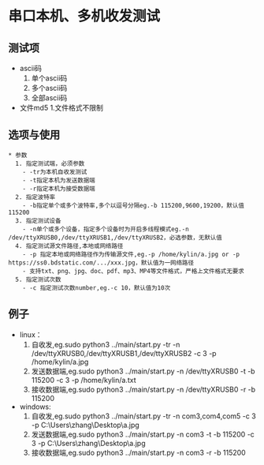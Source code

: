 串口本机、多机收发测试
=============
测试项
-------------
  * ascii码
      1. 单个ascii码
      2. 多个ascii码
      3. 全部ascii码
  * 文件md5
      1.文件格式不限制

选项与使用
----------
    * 参数
      1. 指定测试端，必须参数
        - -tr为本机自收发测试
        - -t指定本机为发送数据端
        - -r指定本机为接受数据端
      2. 指定波特率
        - -b指定单个或多个波特率,多个以逗号分隔eg.-b 115200,9600,19200，默认值115200
      3. 指定测试设备
        - -n单个或多个设备，指定多个设备时为开启多线程模式eg.-n /dev/ttyXRUSB0,/dev/ttyXRUSB1,/dev/ttyXRUSB2，必选参数，无默认值
      4. 指定测试源文件路径,本地或网络路径
        - -p 指定本地或网络路径作为传输源文件,eg.-p /home/kylin/a.jpg or -p https://ss0.bdstatic.com/.../xxx.jpg，默认值为一网络路径
        - 支持txt、png、jpg、doc、pdf、mp3、MP4等文件格式，严格上文件格式无要求
      5. 指定测试次数
        - -c 指定测试次数number,eg.-c 10，默认值为10次
例子
-----
  * linux：
    1. 自收发,eg.sudo python3 ../main/start.py  -tr -n /dev/ttyXRUSB0,/dev/ttyXRUSB1,/dev/ttyXRUSB2 -c 3 -p /home/kylin/a.jpg
    2. 发送数据端,eg.sudo python3 ../main/start.py -n /dev/ttyXRUSB0 -t -b 115200 -c 3 -p /home/kylin/a.txt
    3. 接收数据端,eg.sudo python3 ../main/start.py -n /dev/ttyXRUSB0 -r -b 115200
  * windows:
    1. 自收发,eg.sudo python3 ../main/start.py  -tr -n com3,com4,com5 -c 3 -p C:\Users\zhang\Desktop\a.jpg
    2. 发送数据端,eg.sudo python3 ../main/start.py -n com3 -t -b 115200 -c 3 -p C:\Users\zhang\Desktop\a.jpg
    3. 接收数据端,eg.sudo python3 ../main/start.py -n com3 -r -b 115200
